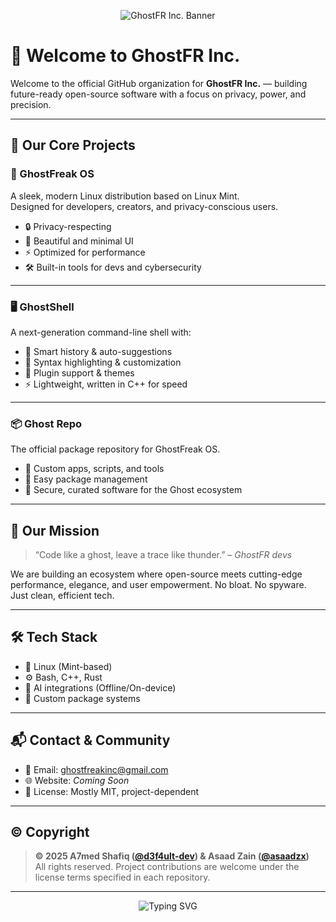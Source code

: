 <!-- Banner -->
<p align="center">
  <img src="https://github.com/GhostFreakOS/GhostFreakOS/blob/main/GhostFR%20banner.png?raw=true" alt="GhostFR Inc. Banner" />
</p>

# 👻 Welcome to GhostFR Inc.

Welcome to the official GitHub organization for **GhostFR Inc.** — building future-ready open-source software with a focus on privacy, power, and precision.

---

## 🧱 Our Core Projects

### 🧠 GhostFreak OS
A sleek, modern Linux distribution based on Linux Mint.  
Designed for developers, creators, and privacy-conscious users.

- 🔒 Privacy-respecting  
- 🎨 Beautiful and minimal UI  
- ⚡ Optimized for performance  
- 🛠️ Built-in tools for devs and cybersecurity  

---

### 🖥️ GhostShell
A next-generation command-line shell with:
- 🔁 Smart history & auto-suggestions  
- 🌈 Syntax highlighting & customization  
- 🧩 Plugin support & themes  
- ⚡ Lightweight, written in C++ for speed  

---

### 📦 Ghost Repo
The official package repository for GhostFreak OS.

- 🧪 Custom apps, scripts, and tools  
- 🔄 Easy package management  
- 🎯 Secure, curated software for the Ghost ecosystem  

---

## 🚀 Our Mission

> “Code like a ghost, leave a trace like thunder.” – *GhostFR devs*

We are building an ecosystem where open-source meets cutting-edge performance, elegance, and user empowerment. No bloat. No spyware. Just clean, efficient tech.

---

## 🛠️ Tech Stack

- 🐧 Linux (Mint-based)  
- ⚙️ Bash, C++, Rust  
- 🧠 AI integrations (Offline/On-device)  
- 💾 Custom package systems  

---

## 📬 Contact & Community

- 📧 Email: ghostfreakinc@gmail.com  
- 🌐 Website: *Coming Soon*  
- 📜 License: Mostly MIT, project-dependent  

---

## ©️ Copyright

> **© 2025 A7med Shafiq ([@d3f4ult-dev](https://github.com/d3f4ult-dev)) & Asaad Zain ([@asaadzx](https://github.com/asaadzx))**  
All rights reserved. Project contributions are welcome under the license terms specified in each repository.

---

<p align="center">
  <img src="https://readme-typing-svg.demolab.com?font=Fira+Code&pause=1000&center=true&vCenter=true&width=435&lines=GhostFreak+OS.;GhostShell+Terminal.;Ghost+Repo+for+Power+Users." alt="Typing SVG" />
</p>